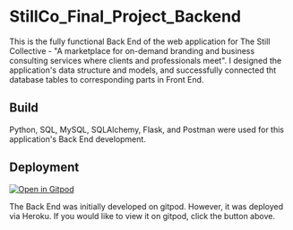 # StillCo_Final_Project_Backend  
This is the fully functional Back End of the web application for The Still Collective - "A marketplace for on-demand branding and business consulting services where clients and professionals meet". I designed the application's data structure and models, and successfully connected tht database tables to corresponding parts in Front End.

## Build  
Python, SQL, MySQL, SQLAlchemy, Flask, and Postman were used for this application's Back End development.

## Deployment
[![Open in Gitpod](https://gitpod.io/button/open-in-gitpod.svg)](https://gitpod.io#https://github.com/ProspersMartin/StillCo_Final_Project_Backend)

The Back End was initially developed on gitpod. However, it was deployed via Heroku. If you would like to view it on gitpod, click the button above.
